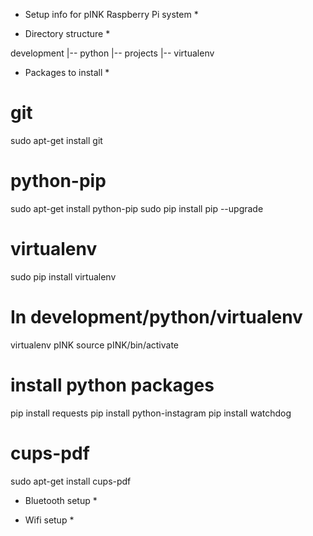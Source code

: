 * Setup info for pINK Raspberry Pi system *

* Directory structure *

development
|-- python
    |-- projects
    |-- virtualenv

* Packages to install *

# git
sudo apt-get install git

# python-pip
sudo apt-get install python-pip
sudo pip install pip --upgrade

# virtualenv
sudo pip install virtualenv

# In development/python/virtualenv
virtualenv pINK
source pINK/bin/activate

# install python packages
pip install requests
pip install python-instagram
pip install watchdog

# cups-pdf
sudo apt-get install cups-pdf

* Bluetooth setup *



* Wifi setup *

